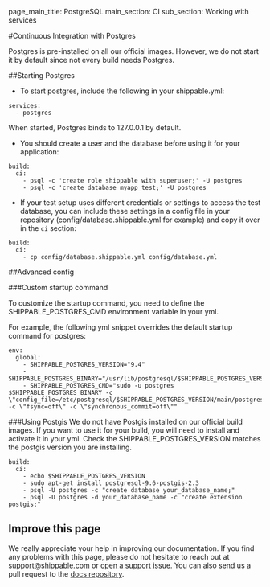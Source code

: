 page_main_title: PostgreSQL
main_section: CI
sub_section: Working with services


#Continuous Integration with Postgres

Postgres is pre-installed on all our official images. However, we do not start it by default since not every build needs Postgres.

##Starting Postgres

* To start postgres, include the following in your shippable.yml:

```
services:
  - postgres
```

When started, Postgres binds to 127.0.0.1 by default.

* You should create a user and the database before using it for your application:

```
build:
  ci:
    - psql -c 'create role shippable with superuser;' -U postgres
    - psql -c 'create database myapp_test;' -U postgres

```

* If your test setup uses different credentials or settings to access the test database, you can include these settings in a config file in your repository (config/database.shippable.yml for example) and copy it over in the `ci` section:

```
build:
  ci:
    - cp config/database.shippable.yml config/database.yml

```

##Advanced config

###Custom startup command

To customize the startup command, you need to define the SHIPPABLE_POSTGRES_CMD environment variable in your yml.

For example, the following yml snippet overrides the default startup command for postgres:

```
env:
  global:
    - SHIPPABLE_POSTGRES_VERSION="9.4"
    - SHIPPABLE_POSTGRES_BINARY="/usr/lib/postgresql/$SHIPPABLE_POSTGRES_VERSION/bin/postgres"
    - SHIPPABLE_POSTGRES_CMD="sudo -u postgres $SHIPPABLE_POSTGRES_BINARY -c \"config_file=/etc/postgresql/$SHIPPABLE_POSTGRES_VERSION/main/postgresql.conf\" -c \"fsync=off\" -c \"synchronous_commit=off\""
```

###Using Postgis
We do not have Postgis installed on our official build images. If you want to use it for your build, you will need to install and activate it in your yml.  Check the SHIPPABLE_POSTGRES_VERSION matches the postgis version you are installing.

```
build:
  ci:
    - echo $SHIPPABLE_POSTGRES_VERSION
    - sudo apt-get install postgresql-9.6-postgis-2.3
    - psql -U postgres -c "create database your_database_name;"
    - psql -U postgres -d your_database_name -c "create extension postgis;"
```

## Improve this page

We really appreciate your help in improving our documentation. If you find any problems with this page, please do not hesitate to reach out at [support@shippable.com](mailto:support@shippable.com) or [open a support issue](https://www.github.com/Shippable/support/issues). You can also send us a pull request to the [docs repository](https://www.github.com/Shippable/docs).

